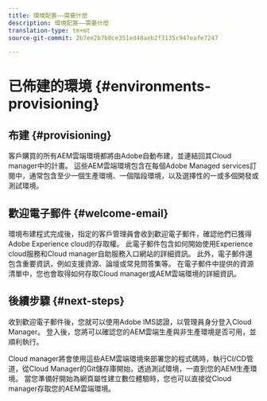 ```yaml
---
title: 環境配置——需要什麼
description: 環境配置——需要什麼
translation-type: tm+mt
source-git-commit: 2b7ee2b7b0ce351ed48aeb2f3135c947eafe7247

---
```



# 已佈建的環境 {#environments-provisioning}

## 布建 {#provisioning}

客戶購買的所有AEM雲端環境都將由Adobe自動布建，並連結回其Cloud manager中的計畫。 這些AEM雲端環境包含在每個Adobe Managed services訂閱中，通常包含至少一個生產環境、一個階段環境，以及選擇性的一或多個開發或測試環境。

## 歡迎電子郵件 {#welcome-email}

環境布建程式完成後，指定的客戶管理員會收到歡迎電子郵件，確認他們已獲得Adobe Experience cloud的存取權。 此電子郵件包含如何開始使用Experience cloud服務和Cloud manager自助服務入口網站的詳細資訊。 此外，電子郵件還包含重要資訊，例如支援資源、論壇或常見問答集等。 在電子郵件中提供的資源清單中，您也會取得如何存取Cloud manager或AEM雲端環境的詳細資訊。

## 後續步驟 {#next-steps}

收到歡迎電子郵件後，您就可以使用Adobe IMS認證，以管理員身分登入Cloud Manager。 登入後，您將可以確認您的AEM雲端生產與非生產環境是否可用，並順利執行。

Cloud manager將會使用這些AEM雲端環境來部署您的程式碼時，執行CI/CD管道，從Cloud Manager的Git儲存庫開始，透過測試環境，一直到您的AEM生產環境。 當您準備好開始為網頁屬性建立數位體驗時，您也可以直接從Cloud manager存取您的AEM雲端環境。